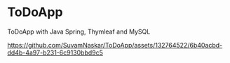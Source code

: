# ToDoApp
 ToDoApp with Java Spring, Thymleaf and MySQL

https://github.com/SuvamNaskar/ToDoApp/assets/132764522/6b40acbd-dd4b-4a97-b231-6c9130bbd9c5
